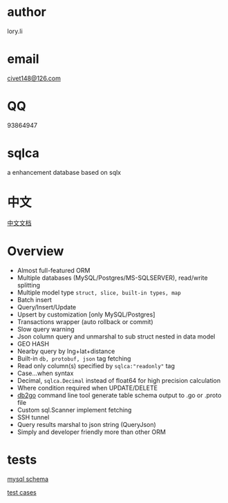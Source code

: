# author 
lory.li
# email
civet148@126.com
# QQ 
93864947
# sqlca
a enhancement database based on sqlx

# 中文
[中文文档](README_CN.md)

# Overview

- Almost full-featured ORM
- Multiple databases (MySQL/Postgres/MS-SQLSERVER), read/write splitting
- Multiple model type `struct, slice, built-in types, map` 
- Batch insert
- Query/Insert/Update
- Upsert by customization [only MySQL/Postgres]
- Transactions wrapper (auto rollback or commit)
- Slow query warning
- Json column query and unmarshal to sub struct nested in data model
- GEO HASH 
- Nearby query by lng+lat+distance
- Built-in `db, protobuf, json` tag fetching  
- Read only column(s) specified by `sqlca:"readonly"` tag 
- Case...when syntax 
- Decimal, `sqlca.Decimal` instead of float64 for high precision calculation
- Where condition required when UPDATE/DELETE 
- [db2go](cmd/db2go) command line tool generate table schema output to .go or .proto file
- Custom sql.Scanner implement fetching 
- SSH tunnel
- Query results marshal to json string (QueryJson)
- Simply and developer friendly more than other ORM


# tests
[mysql schema](test/test.sql)

[test cases](test/main.go)


